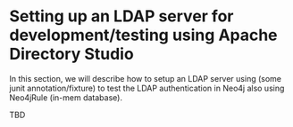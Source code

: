 

# Setting up an LDAP server for development/testing using Apache Directory Studio

In this section, we will describe how to setup an LDAP server using (some junit annotation/fixture) to test the LDAP authentication in Neo4j also using Neo4jRule (in-mem database).

TBD